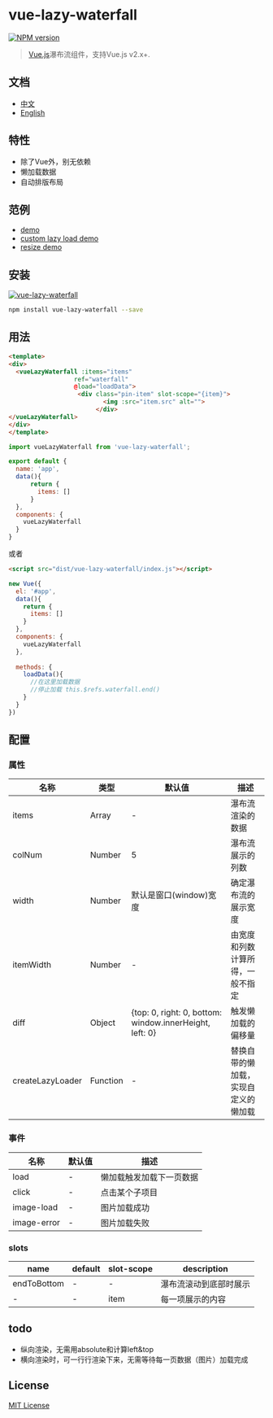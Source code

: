 # vue-lazy-waterfall

[![NPM version](https://img.shields.io/npm/v/vue-lazy-waterfall.svg?style=flat)](https://www.npmjs.com/package/vue-lazy-waterfall)

> [Vue.js](https://github.com/vuejs/vue)瀑布流组件，支持Vue.js v2.x+.

## 文档
- [中文](./README-CN.md)
- [English](./README.md)

## 特性
- 除了Vue外，别无依赖
- 懒加载数据
- 自动排版布局

## 范例
- [demo](https://daizch.github.io/vue-lazy-waterfall/dist/demo/index.html#/)
- [custom lazy load demo](https://daizch.github.io/vue-lazy-waterfall/dist/demo/index.html#/lazy)
- [resize demo](https://daizch.github.io/vue-lazy-waterfall/dist/demo/index.html#/demo)

## 安装
[![vue-lazy-waterfall](https://nodei.co/npm/vue-lazy-waterfall.png)](https://npmjs.org/package/vue-lazy-waterfall)

```sh
npm install vue-lazy-waterfall --save
```

## 用法

```html
<template>
<div>
  <vueLazyWaterfall :items="items"
                  ref="waterfall"
                  @load="loadData">
                   <div class="pin-item" slot-scope="{item}">
                          <img :src="item.src" alt="">
                        </div>
</vueLazyWaterfall>
</div>
</template>
```

```javascript
import vueLazyWaterfall from 'vue-lazy-waterfall';

export default {
  name: 'app',
  data(){
      return {
        items: []
      }
  },
  components: {
    vueLazyWaterfall
  }
}
```

或者


```html
<script src="dist/vue-lazy-waterfall/index.js"></script>
```

```javascript
new Vue({
  el: '#app',
  data(){
    return {
      items: []
    }
  },
  components: {
    vueLazyWaterfall
  },
  
  methods: {
    loadData(){
      //在这里加载数据
      //停止加载 this.$refs.waterfall.end()
    }
  }
})
```


## 配置

### 属性
| 名称 | 类型 | 默认值 | 描述 |
| --- | --- | --- | --- |
| items | Array | - | 瀑布流渲染的数据 |
| colNum | Number | 5 | 瀑布流展示的列数 |
| width | Number | 默认是窗口(window)宽度 | 确定瀑布流的展示宽度 |
| itemWidth | Number | - | 由宽度和列数计算所得，一般不指定|
| diff | Object | {top: 0, right: 0, bottom: window.innerHeight, left: 0} | 触发懒加载的偏移量|
| createLazyLoader | Function | - | 替换自带的懒加载，实现自定义的懒加载 |

### 事件
| 名称 |  默认值 | 描述 |
| --- | --- | --- |
| load| - | 懒加载触发加载下一页数据
| click | - | 点击某个子项目 
| image-load | - | 图片加载成功
| image-error | - | 图片加载失败


### slots
| name | default | slot-scope | description|
| --- | --- | --- | --- |
| endToBottom| - | - | 瀑布流滚动到底部时展示
| - | - | item | 每一项展示的内容


## todo
- 纵向渲染，无需用absolute和计算left&top
- 横向渲染时，可一行行渲染下来，无需等待每一页数据（图片）加载完成

## License

[MIT License](http://en.wikipedia.org/wiki/MIT_License)
